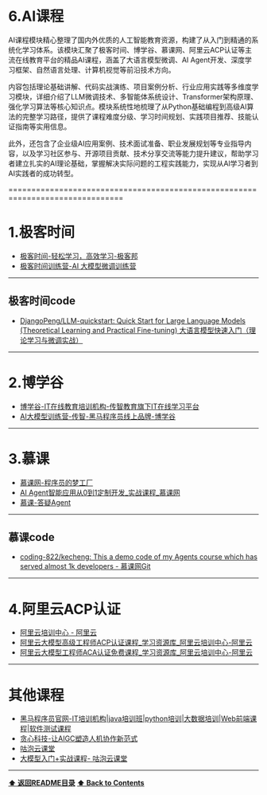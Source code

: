 # 6.AI课程

AI课程模块精心整理了国内外优质的人工智能教育资源，构建了从入门到精通的系统化学习体系。该模块汇聚了极客时间、博学谷、慕课网、阿里云ACP认证等主流在线教育平台的精品AI课程，涵盖了大语言模型微调、AI Agent开发、深度学习框架、自然语言处理、计算机视觉等前沿技术方向。

内容包括理论基础讲解、代码实战演练、项目案例分析、行业应用实践等多维度学习模块，详细介绍了LLM微调技术、多智能体系统设计、Transformer架构原理、强化学习算法等核心知识点。模块系统性地梳理了从Python基础编程到高级AI算法的完整学习路径，提供了课程难度分级、学习时间规划、实践项目推荐、技能认证指南等实用信息。

此外，还包含了企业级AI应用案例、技术面试准备、职业发展规划等专业指导内容，以及学习社区参与、开源项目贡献、技术分享交流等能力提升建议，帮助学习者建立扎实的AI理论基础，掌握解决实际问题的工程实践能力，实现从AI学习者到AI实践者的成功转型。


===============================================================================

# 1.极客时间

- [极客时间-轻松学习，高效学习-极客邦](https://time.geekbang.org/search?q=AI%E5%A4%A7%E6%A8%A1%E5%9E%8B%E5%BE%AE%E8%B0%83&from=%E8%81%94%E6%83%B3%E8%AF%8D)
- [极客时间训练营-AI 大模型微调训练营](https://u.geekbang.org/subject/finetuning/100626604?utm_campaign=geektime_search&utm_content=geektime_search&utm_medium=geektime_search&utm_source=geektime_search&utm_term=geektime_search)

------------------------------------------------------------

## 极客时间code

- [DjangoPeng/LLM-quickstart: Quick Start for Large Language Models (Theoretical Learning and Practical Fine-tuning) 大语言模型快速入门（理论学习与微调实战）](https://github.com/DjangoPeng/LLM-quickstart)

------------------------------------------------------------

# 2.博学谷

- [博学谷-IT在线教育培训机构-传智教育旗下IT在线学习平台](https://www.boxuegu.com/)
- [AI大模型训练营-传智-黑马程序员线上品牌-博学谷](https://www.boxuegu.com/coursePage/?subject=ai2&pageType=0)

------------------------------------------------------------

# 3.慕课

- [慕课网-程序员的梦工厂](https://www.imooc.com/)
- [AI Agent智能应用从0到1定制开发_实战课程_慕课网](https://coding.imooc.com/class/822.html)
- [慕课-答疑Agent](https://appbuilder.bce.baidu.com/ai_apaas/share/home?short_code=ksPkWJ1HaQI&source=web)

------------------------------------------------------------

## 慕课code

- [coding-822/kecheng: This a demo code of my Agents course which has served almost 1k developers - 慕课网Git](https://git.imooc.com/coding-822/kecheng)

------------------------------------------------------------

# 4.阿里云ACP认证

- [阿里云培训中心 - 阿里云](https://edu.aliyun.com/?spm=a2cwt.28380597.nav-v2-dropdown-menu-3.d_main_4.1ce03487YOzyFi&scm=20140722.M_9489678._.V_1)
- [阿里云大模型高级工程师ACP认证课程_学习资源库_阿里云培训中心-阿里云](https://edu.aliyun.com/course/3130200/)
- [阿里云大模型工程师ACA认证免费课程_学习资源库_阿里云培训中心-阿里云](https://edu.aliyun.com/course/3126500/)

------------------------------------------------------------

# 其他课程

- [黑马程序员官网-IT培训机构|java培训班|python培训|大数据培训|Web前端课程|软件测试课程](https://www.itheima.com/special/brandzly/index.html?jingjiahmpz-pz-pc-jinruguanwang)
- [贪心科技-让AIGC塑造人机协作新范式](https://www.greedyai.com/llm)
- [咕泡云课堂](https://ke.gupaoedu.cn/home)
- [大模型入门+实战课程- 咕泡云课堂](https://ke.gupaoedu.cn/course/vip/2371)

------------------------------------------------------------
**[⬆ 返回README目录](../README.md#目录)**
**[⬆ Back to Contents](../README-EN.md#contents)**